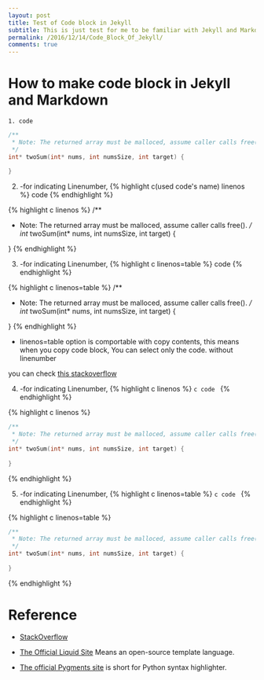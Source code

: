 ```yaml
---
layout: post
title: Test of Code block in Jekyll  
subtitle: This is just test for me to be familiar with Jekyll and Markdwon. 
permalink: /2016/12/14/Code_Block_Of_Jekyll/
comments: true
---
```


# How to make code block in Jekyll and Markdown

   ```c(the used code's name)  
1. code  
   ```  
   
```c
/**
 * Note: The returned array must be malloced, assume caller calls free().
 */
int* twoSum(int* nums, int numsSize, int target) {
    
}
```

2. -for indicating Linenumber, {% highlight c(used code's name) linenos %} code {% endhighlight %}

{% highlight c linenos %}
/**
 * Note: The returned array must be malloced, assume caller calls free().
 */
int* twoSum(int* nums, int numsSize, int target) {
    
}
{% endhighlight %}

3. -for indicating Linenumber, {% highlight c linenos=table %} code {% endhighlight %}

{% highlight c linenos=table %}
/**
 * Note: The returned array must be malloced, assume caller calls free().
 */
int* twoSum(int* nums, int numsSize, int target) {
    
}
{% endhighlight %}

 - linenos=table option is comportable with copy contents, this means when you copy code block, You can select only the code. without linenumber

 you can check [this stackoverflow](http://stackoverflow.com/questions/11093241/how-to-support-line-number-when-using-pygments-with-jekyll)


4. -for indicating Linenumber, {% highlight c linenos %} ```c code ``` {% endhighlight %}

{% highlight c linenos %}
```c 
/**
 * Note: The returned array must be malloced, assume caller calls free().
 */
int* twoSum(int* nums, int numsSize, int target) {
    
}
```
{% endhighlight %}

5. -for indicating Linenumber, {% highlight c linenos=table %} ```c code ``` {% endhighlight %}

{% highlight c linenos=table %}
```c 
/**
 * Note: The returned array must be malloced, assume caller calls free().
 */
int* twoSum(int* nums, int numsSize, int target) {
    
}
```
{% endhighlight %}


# Reference 

  - [StackOverflow](http://stackoverflow.com/questions/11093241/how-to-support-line-number-when-using-pygments-with-jekyll)
  
  - [The Official Liquid Site](https://shopify.github.io/liquid/) Means an open-source template language. 
  
  - [The official Pygments site](http://pygments.org/) is short for Python syntax highlighter.
